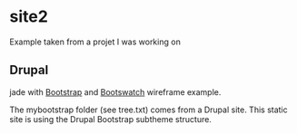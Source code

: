 # site2

Example taken from a projet I was working on

Drupal
-----
jade with [Bootstrap](http://getbootstrap.com/) and [Bootswatch](http://bootswatch.com) wireframe example.

The mybootstrap folder (see tree.txt) comes from a Drupal site.
This static site is using the Drupal Bootstrap subtheme structure.
